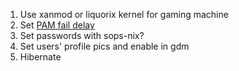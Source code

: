 1. Use xanmod or liquorix kernel for gaming machine
2. Set [PAM fail delay](https://github.com/NixOS/nixpkgs/blob/592047fc9e4f7b74a4dc85d1b9f5243dfe4899e3/nixos%2Fmodules%2Fsecurity%2Fpam.nix#L513-L518)
3. Set passwords with sops-nix?
4. Set users' profile pics and enable in gdm
5. Hibernate
